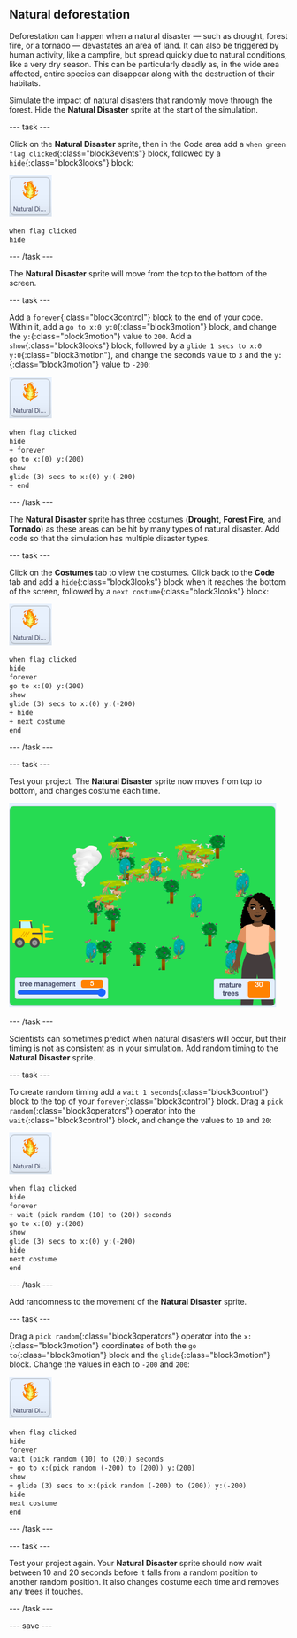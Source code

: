 ## Natural deforestation

Deforestation can happen when a natural disaster — such as drought, forest fire, or a tornado — devastates an area of land. It can also be triggered by human activity, like a campfire, but spread quickly due to natural conditions, like a very dry season. This can be particularly deadly as, in the wide area affected, entire species can disappear along with the destruction of their habitats.

Simulate the impact of natural disasters that randomly move through the forest. Hide the **Natural Disaster** sprite at the start of the simulation.

--- task ---

Click on the **Natural Disaster** sprite, then in the Code area add a `when green flag clicked`{:class="block3events"} block, followed by a `hide`{:class="block3looks"} block:

![image of the Natural Disaster sprite](images/natural-disaster-sprite.png)

```blocks3
when flag clicked
hide
```

--- /task ---

The **Natural Disaster** sprite will move from the top to the bottom of the screen.

--- task ---

Add a `forever`{:class="block3control"} block to the end of your code. Within it, add a `go to x:0 y:0`{:class="block3motion"} block, and change the `y:`{:class="block3motion"} value to `200`. Add a `show`{:class="block3looks"} block, followed by a `glide 1 secs to x:0 y:0`{:class="block3motion"}, and change the seconds value to `3` and the `y:`{:class="block3motion"} value to `-200`:

![image of the Natural Disaster sprite](images/natural-disaster-sprite.png)


```blocks3
when flag clicked
hide
+ forever
go to x:(0) y:(200)
show
glide (3) secs to x:(0) y:(-200)
+ end
```

--- /task ---

The **Natural Disaster** sprite has three costumes (**Drought**, **Forest Fire**, and **Tornado**) as these areas can be hit by many types of natural disaster. Add code so that the simulation has multiple disaster types.

--- task ---

 Click on the **Costumes** tab to view the costumes. Click back to the **Code** tab and add a `hide`{:class="block3looks"} block when it reaches the bottom of the screen, followed by a `next costume`{:class="block3looks"} block:

![image of the Natural Disaster sprite](images/natural-disaster-sprite.png)


```blocks3
when flag clicked
hide
forever
go to x:(0) y:(200)
show
glide (3) secs to x:(0) y:(-200)
+ hide
+ next costume
end
```

--- /task ---

--- task ---

Test your project. The **Natural Disaster** sprite now moves from top to bottom, and changes costume each time.

![image of the Natural Disaster on stage](images/disaster-on-stage.png)

--- /task ---

Scientists can sometimes predict when natural disasters will occur, but their timing is not as consistent as in your simulation. Add random timing to the **Natural Disaster** sprite.

--- task ---

To create random timing add a `wait 1 seconds`{:class="block3control"} block to the top of your `forever`{:class="block3control"} block. Drag a `pick random`{:class="block3operators"} operator into the `wait`{:class="block3control"} block, and change the values to `10` and `20`:

![image of the Natural Disaster sprite](images/natural-disaster-sprite.png)


```blocks3
when flag clicked
hide
forever
+ wait (pick random (10) to (20)) seconds
go to x:(0) y:(200)
show
glide (3) secs to x:(0) y:(-200)
hide
next costume
end
```

--- /task ---

Add randomness to the movement of the **Natural Disaster** sprite.

--- task ---

Drag a `pick random`{:class="block3operators"} operator into the `x:`{:class="block3motion"} coordinates of both the `go to`{:class="block3motion"} block and the `glide`{:class="block3motion"} block. Change the values in each to `-200` and `200`:

![image of the Natural Disaster sprite](images/natural-disaster-sprite.png)


```blocks3
when flag clicked
hide
forever
wait (pick random (10) to (20)) seconds
+ go to x:(pick random (-200) to (200)) y:(200)
show
+ glide (3) secs to x:(pick random (-200) to (200)) y:(-200)
hide
next costume
end
```

--- /task ---

--- task ---

Test your project again. Your **Natural Disaster** sprite should now wait between 10 and 20 seconds before it falls from a random position to another random position. It also changes costume each time and removes any trees it touches.

--- /task ---

--- save ---
